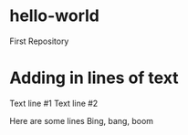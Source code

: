 # hello-world
First Repository

# Adding in lines of text
Text line #1
Text line #2

Here are some lines
Bing, bang, boom
